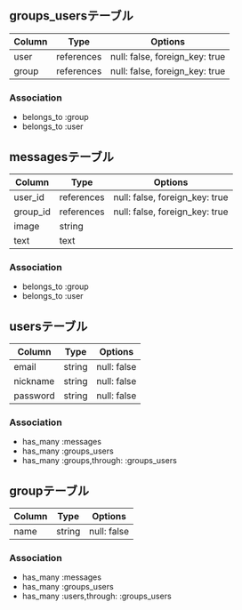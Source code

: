 ## groups_usersテーブル

|Column|Type|Options|
|------|----|-------|
|user|references|null: false, foreign_key: true|
|group|references|null: false, foreign_key: true|

### Association
- belongs_to :group
- belongs_to :user

## messagesテーブル

|Column|Type|Options|
|------|----|-------|
|user_id|references|null: false, foreign_key: true|
|group_id|references|null: false, foreign_key: true|
|image|string|
|text|text|

### Association
- belongs_to :group
- belongs_to :user

## usersテーブル

|Column|Type|Options|
|------|----|-------|
|email|string|null: false|
|nickname|string|null: false|
|password|string|null: false|

### Association
- has_many   :messages
- has_many   :groups_users
- has_many   :groups,through: :groups_users

## groupテーブル

|Column|Type|Options|
|------|----|-------|
|name|string|null: false|

### Association
- has_many   :messages
- has_many   :groups_users
- has_many   :users,through: :groups_users